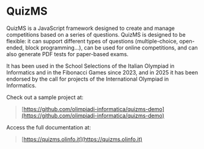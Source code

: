 # QuizMS

QuizMS is a JavaScript framework designed to create and manage competitions based on a series of questions. QuizMS is designed to be flexible: it can support different types of questions (multiple-choice, open-ended, block programming...), can be used for online competitions, and can also generate PDF tests for paper-based exams.

It has been used in the School Selections of the Italian Olympiad in Informatics and in the Fibonacci Games since 2023, and in 2025 it has been endorsed by the call for projects of the International Olympiad in Informatics.

Check out a sample project at:

> [https://github.com/olimpiadi-informatica/quizms-demo](https://github.com/olimpiadi-informatica/quizms-demo)

Access the full documentation at:

> [https://quizms.olinfo.it](https://quizms.olinfo.it)
